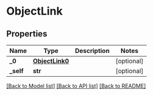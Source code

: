 # ObjectLink


## Properties
Name | Type | Description | Notes
------------ | ------------- | ------------- | -------------
**_0** | [**ObjectLink0**](ObjectLink0.md) |  | [optional] 
**_self** | **str** |  | [optional] 

[[Back to Model list]](../README.md#documentation-for-models) [[Back to API list]](../README.md#documentation-for-api-endpoints) [[Back to README]](../README.md)


